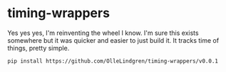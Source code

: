# timing-wrappers

Yes yes yes, I'm reinventing the wheel I know. I'm sure this exists somewhere but it was quicker and easier to just build it. It tracks time of things, pretty simple.

`pip install https://github.com/OlleLindgren/timing-wrappers/v0.0.1`
